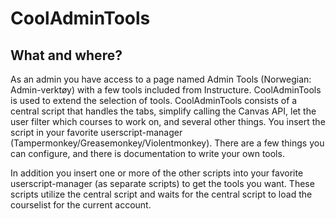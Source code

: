 # CoolAdminTools
## What and where?
As an admin you have access to a page named Admin Tools (Norwegian: Admin-verktøy) with a few tools included from Instructure. CoolAdminTools is used to extend the selection of tools.
CoolAdminTools consists of a central script that handles the tabs, simplify calling the Canvas API, let the user filter which courses to work on, and several other things. You insert the script in your favorite userscript-manager (Tampermonkey/Greasemonkey/Violentmonkey). There are a few things you can configure, and there is documentation to write your own tools.

In addition you insert one or more of the other scripts into your favorite userscript-manager (as separate scripts) to get the tools you want. These scripts utilize the central script and waits for the central script to load the courselist for the current account.
